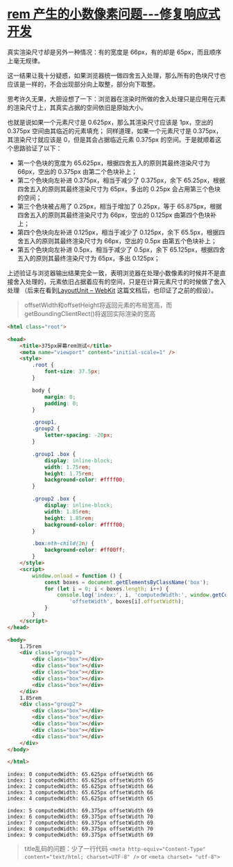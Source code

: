 # [rem 产生的小数像素问题---修复响应式开发](https://blog.csdn.net/tomihaohao/article/details/49781807)

真实渲染尺寸却是另外一种情况：有的宽度是 66px，有的却是 65px，而且顺序上毫无规律。

这一结果让我十分疑惑，如果浏览器统一做四舍五入处理，那么所有的色块尺寸也应该是一样的，不会出现部分向上取整，部分向下取整。

思考许久无果，大胆设想了一下：浏览器在渲染时所做的舍入处理只是应用在元素的渲染尺寸上，其真实占据的空间依旧是原始大小。

也就是说如果一个元素尺寸是 0.625px，那么其渲染尺寸应该是 1px，空出的 0.375px 空间由其临近的元素填充；
同样道理，如果一个元素尺寸是 0.375px，其渲染尺寸就应该是 0，但是其会占据临近元素 0.375px 的空间。于是就顺着这个思路验证了以下：

* 第一个色块的宽度为 65.625px，根据四舍五入的原则其最终渲染尺寸为 66px，空出的 0.375px 由第二个色块补上；
* 第二个色块向左补进 0.375px，相当于减少了 0.375px，余下 65.25px，根据四舍五入的原则其最终渲染尺寸为 65px，多出的 0.25px 会占用第三个色块的空间；
* 第三个色块被占用了 0.25px，相当于增加了 0.25px，等于 65.875px，根据四舍五入的原则其最终渲染尺寸为 66px，空出的 0.125px 由第四个色块补上；
* 第四个色块向左补进 0.125px，相当于减少了 0.125px，余下 65.5px，根据四舍五入的原则其最终渲染尺寸为 66px，空出的 0.5px 由第五个色块补上；
* 第五个色块向左补进 0.5px，相当于减少了 0.5px，余下 65.125px，根据四舍五入的原则其最终渲染尺寸为 65px，多出 0.125px；  

上述验证与浏览器输出结果完全一致，表明浏览器在处理小数像素的时候并不是直接舍入处理的，元素依旧占据着应有的空间，只是在计算元素尺寸的时候做了舍入处理
（后来在看到[LayoutUnit – WebKit](http://trac.webkit.org/wiki/LayoutUnit) 这篇文档后，也印证了之前的假设）。

> offsetWidth和offsetHeight将返回元素的布局宽高，而getBoundingClientRect()将返回实际渲染的宽高

```html
<html class="root">

<head>
    <title>375px屏幕rem测试</title>
    <meta name="viewport" content="initial-scale=1" />
    <style>
        .root {
            font-size: 37.5px;
        }

        body {
            margin: 0;
            padding: 0;
        }

        .group1,
        .group2 {
            letter-spacing: -20px;
        }

        .group1 .box {
            display: inline-block;
            width: 1.75rem;
            height: 1.75rem;
            background-color: #ffff00;
        }

        .group2 .box {
            display: inline-block;
            width: 1.85rem;
            height: 1.85rem;
            background-color: #ffff00;
        }

        .box:nth-child(2n) {
            background-color: #ff00ff;
        }
    </style>
    <script>
        window.onload = function () {
            const boxes = document.getElementsByClassName('box');
            for (let i = 0; i < boxes.length; i++) {
                console.log('index:', i, 'computedWidth:', window.getComputedStyle(boxes[i], null).width,
                    'offsetWidth', boxes[i].offsetWidth);
            }
        }
    </script>
</head>

<body>
    1.75rem
    <div class="group1">
        <div class="box"></div>
        <div class="box"></div>
        <div class="box"></div>
        <div class="box"></div>
        <div class="box"></div>
    </div>
    1.85rem
    <div class="group2">
        <div class="box"></div>
        <div class="box"></div>
        <div class="box"></div>
        <div class="box"></div>
        <div class="box"></div>
    </div>
</body>

</html>
```
```
index: 0 computedWidth: 65.625px offsetWidth 66
index: 1 computedWidth: 65.625px offsetWidth 65
index: 2 computedWidth: 65.625px offsetWidth 66
index: 3 computedWidth: 65.625px offsetWidth 66
index: 4 computedWidth: 65.625px offsetWidth 65

index: 5 computedWidth: 69.375px offsetWidth 69
index: 6 computedWidth: 69.375px offsetWidth 70
index: 7 computedWidth: 69.375px offsetWidth 69
index: 8 computedWidth: 69.375px offsetWidth 70
index: 9 computedWidth: 69.375px offsetWidth 69
```

> title乱码的问题：少了一行代码 `<meta http-equiv="Content-Type" content="text/html; charset=UTF-8" />` or `<meta charset= "utf-8">`
